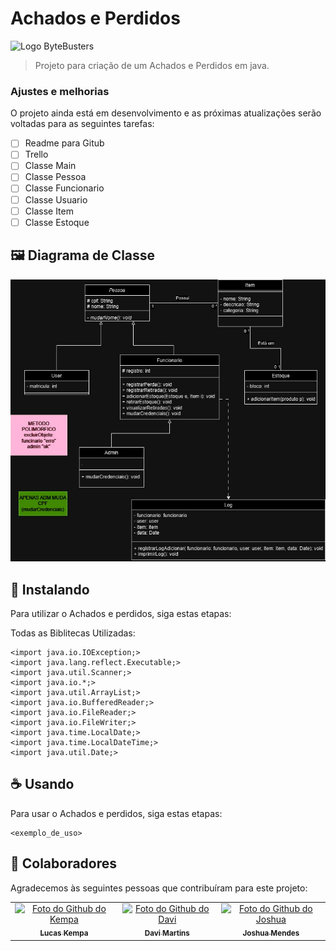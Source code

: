 # Achados e Perdidos

<img src="https://raw.githubusercontent.com/JoshuaMeds/PooProject/refs/heads/main/img/bytebusters_logo1%202.png" alt="Logo ByteBusters">

> Projeto para criação de um Achados e Perdidos em java.

### Ajustes e melhorias

O projeto ainda está em desenvolvimento e as próximas atualizações serão voltadas para as seguintes tarefas:

- [ ] Readme para Gitub
- [ ] Trello
- [ ] Classe Main
- [ ] Classe Pessoa
- [ ] Classe Funcionario
- [ ] Classe Usuario
- [ ] Classe Item
- [ ] Classe Estoque

## 🖼️ Diagrama de Classe

<img src="https://raw.githubusercontent.com/JoshuaMeds/PooProject/refs/heads/main/Diagramas/diagrama-de-classes.jpg" alt="Imagem do Diagrama">

## 🚀 Instalando <Achados e Perdidos>

Para utilizar o Achados e perdidos, siga estas etapas:

Todas as Biblitecas Utilizadas:

```
<import java.io.IOException;>
<import java.lang.reflect.Executable;>
<import java.util.Scanner;>
<import java.io.*;>
<import java.util.ArrayList;>
<import java.io.BufferedReader;>
<import java.io.FileReader;>
<import java.io.FileWriter;>
<import java.time.LocalDate;>
<import java.time.LocalDateTime;>
<import java.util.Date;>
```

## ☕ Usando <Achados e Perdidos>

Para usar o Achados e perdidos, siga estas etapas:

```
<exemplo_de_uso>
```

## 🤝 Colaboradores

Agradecemos às seguintes pessoas que contribuíram para este projeto:

<table>
  <tr>
    <td align="center">
      <a href="#" title="https://github.com/kempa9077">
        <img src="https://avatars.githubusercontent.com/u/157315735?v=4" width="100px;" alt="Foto do Github do Kempa"/><br>
        <sub>
          <b>Lucas Kempa</b>
        </sub>
      </a>
    </td>
    <td align="center">
      <a href="#" title="https://github.com/DaviMartins26">
        <img src="https://avatars.githubusercontent.com/u/177854413?v=4" width="100px;" alt="Foto do Github do Davi"/><br>
        <sub>
          <b>Davi Martins</b>
        </sub>
      </a>
    </td>
    <td align="center">
      <a href="#" title="https://github.com/JoshuaMeds">
        <img src="https://avatars.githubusercontent.com/u/161641155?v=4" width="100px;" alt="Foto do Github do Joshua"/><br>
        <sub>
          <b>Joshua Mendes</b>
        </sub>
      </a>
    </td>
  </tr>
</table>
